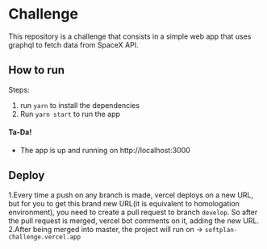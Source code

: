 # Challenge

This repository is a challenge that consists in a simple web app that uses graphql to fetch data from SpaceX API.

## How to run

Steps:

1. run `yarn` to install the dependencies
2. Run `yarn start` to run the app

#### Ta-Da!

- The app is up and running on http://localhost:3000

## Deploy

1.Every time a push on any branch is made, vercel deploys on a new URL,
but for you to get this brand new URL(it is equivalent to homologation environment), you need to create a pull request to branch `develop`.
So after the pull request is merged, vercel bot comments on it, adding the new URL.
2.After being merged into master, the project will run on -> `softplan-challenge.vercel.app`
